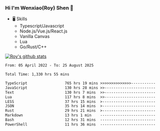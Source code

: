 ### Hi I'm Wenxiao(Roy) Shen 👋
- 🖥 Skills
  - Typescript/Javascript
  - Node.js/Vue.js/React.js
  - Vanilla Canvas
  - Lua
  - Go/Rust/C++

[![Roy's github stats](https://github-readme-stats.vercel.app/api?username=RoyShen12&show_icons=true&theme=radical&hide=prs,contribs)](https://github.com/anuraghazra/github-readme-stats)
<!--START_SECTION:waka-->

```txt
From: 05 April 2022 - To: 25 August 2025

Total Time: 1,330 hrs 55 mins

TypeScript                 765 hrs 19 mins >>>>>>>>>>>>>>-----------   57.01 %
JavaScript                 130 hrs 28 mins >>-----------------------   09.72 %
Text                       130 hrs 7 mins  >>-----------------------   09.69 %
Lua                        117 hrs 8 mins  >>-----------------------   08.73 %
LESS                       37 hrs 15 mins  >------------------------   02.78 %
JSON                       35 hrs 14 mins  >------------------------   02.62 %
Rust                       29 hrs 21 mins  >------------------------   02.19 %
Markdown                   13 hrs 1 min    -------------------------   00.97 %
Bash                       12 hrs 31 mins  -------------------------   00.93 %
PowerShell                 11 hrs 36 mins  -------------------------   00.86 %
```

<!--END_SECTION:waka-->
